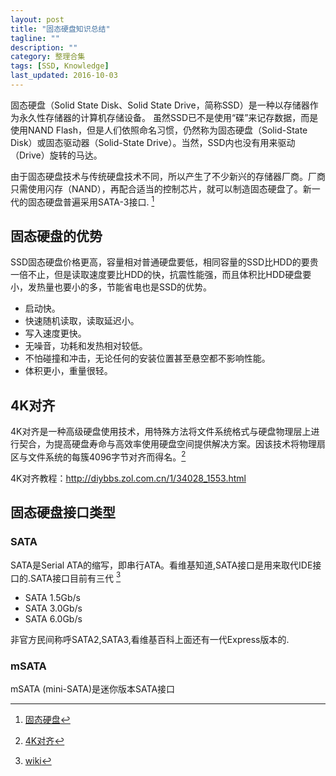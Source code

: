 ```yaml
---
layout: post
title: "固态硬盘知识总结"
tagline: ""
description: ""
category: 整理合集
tags: [SSD, Knowledge]
last_updated: 2016-10-03
---
```


固态硬盘（Solid State Disk、Solid State Drive，简称SSD）是一种以存储器作为永久性存储器的计算机存储设备。 虽然SSD已不是使用“碟”来记存数据，而是使用NAND Flash，但是人们依照命名习惯，仍然称为固态硬盘（Solid-State Disk）或固态驱动器（Solid-State Drive）。当然，SSD内也没有用来驱动（Drive）旋转的马达。

由于固态硬盘技术与传统硬盘技术不同，所以产生了不少新兴的存储器厂商。厂商只需使用闪存（NAND），再配合适当的控制芯片，就可以制造固态硬盘了。新一代的固态硬盘普遍采用SATA-3接口. [^1]

## 固态硬盘的优势
SSD固态硬盘价格更高，容量相对普通硬盘要低，相同容量的SSD比HDD的要贵一倍不止，但是读取速度要比HDD的快，抗震性能强，而且体积比HDD硬盘要小，发热量也要小的多，节能省电也是SSD的优势。

 - 启动快。 
 - 快速随机读取，读取延迟小。 
 - 写入速度更快。 
 - 无噪音，功耗和发热相对较低。 
 - 不怕碰撞和冲击，无论任何的安装位置甚至悬空都不影响性能。 
 - 体积更小，重量很轻。

## 4K对齐
4K对齐是一种高级硬盘使用技术，用特殊方法将文件系统格式与硬盘物理层上进行契合，为提高硬盘寿命与高效率使用硬盘空间提供解决方案。因该技术将物理扇区与文件系统的每簇4096字节对齐而得名。[^2]

4K对齐教程：<http://diybbs.zol.com.cn/1/34028_1553.html>

## 固态硬盘接口类型

### SATA
SATA是Serial ATA的缩写，即串行ATA。看维基知道,SATA接口是用来取代IDE接口的.SATA接口目前有三代 [^3]

- SATA 1.5Gb/s
- SATA 3.0Gb/s
- SATA 6.0Gb/s

非官方民间称呼SATA2,SATA3,看维基百科上面还有一代Express版本的.

### mSATA
mSATA (mini-SATA)是迷你版本SATA接口


[^1]: [固态硬盘](http://zh.wikipedia.org/wiki/%E5%9B%BA%E6%80%81%E7%A1%AC%E7%9B%98)
[^2]: [4K对齐](http://zh.wikipedia.org/wiki/4K%E5%AF%B9%E9%BD%90)
[^3]: [wiki](http://zh.wikipedia.org/wiki/SATA)